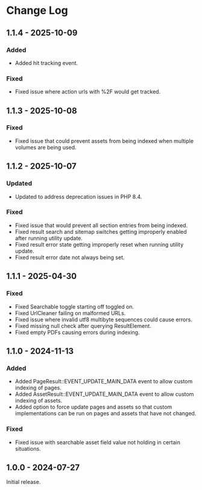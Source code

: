 # Change Log

## 1.1.4 - 2025-10-09

### Added

- Added hit tracking event.

### Fixed

- Fixed issue where action urls with %2F would get tracked.

## 1.1.3 - 2025-10-08

### Fixed

- Fixed issue that could prevent assets from being indexed when multiple volumes are being used.

## 1.1.2 - 2025-10-07

### Updated

- Updated to address deprecation issues in PHP 8.4.

### Fixed

- Fixed issue that would prevent all section entries from being indexed.
- Fixed result search and sitemap switches getting improperly enabled after running utility update.
- Fixed result error state getting improperly reset when running utility update.
- Fixed result error date not always being set.

## 1.1.1 - 2025-04-30

### Fixed

- Fixed Searchable toggle starting off toggled on.
- Fixed UrlCleaner failing on malformed URLs.
- Fixed issue where invalid utf8 multibyte sequences could cause errors.
- Fixed missing null check after querying ResultElement.
- Fixed empty PDFs causing errors during indexing.

## 1.1.0 - 2024-11-13

### Added

- Added PageResult::EVENT\_UPDATE\_MAIN\_DATA event to allow custom indexing of pages.
- Added AssetResult::EVENT\_UPDATE\_MAIN\_DATA event to allow custom indexing of assets.
- Added option to force update pages and assets so that custom implementations can be run on pages and assets that have not changed.

### Fixed

- Fixed issue with searchable asset field value not holding in certain situations.

## 1.0.0 - 2024-07-27

Initial release.
